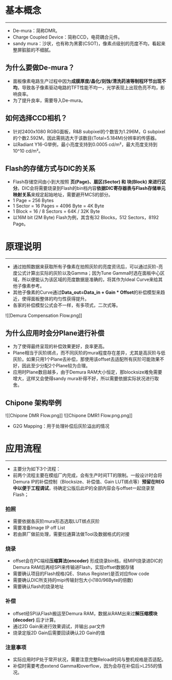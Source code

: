# 基本概念
---
- De-mura：简称DMR。
- Charge Coupled Device：简称CCD，电荷耦合元件。
- sandy mura：沙状，也有称为黑雾(CSOT)，像素点级别的亮度不均，看起来整屏脏脏的不细腻。
## 为什么要做De-mura？

-  面板像素电路生产过程中因为**成膜厚度/晶化/刻蚀/清洗药液等制程环节出现不均**，导致各子像素驱动电路的TFT性能不均一，光学表现上出现色亮不均，影响良率。
- 为了提升良率，需要导入De-mura。
## 如何选择CCD相机？

- 针对2400x1080 RGBG面板，R&B subpixel的个数皆为1.296M，G subpixel的个数2.592M，因此需挑选大于该数目(Total=5.184M)分辨率的传感器。
- 以Radiant Y16-G举例，最小亮度支持到0.0005 cd/m²，最大亮度支持到10^10 cd/m²。
## Flash的存储方式与DIC的关系

- Flash存储空间由小到大按照 **页(Page)、扇区(Sector) 和 块(Block) 来进行区分**。DIC会将需要烧录到Flash的bin档内容**依据DIC寄存器表与Flash存储单元映射关系**来规定起始地址，需要避开MCS的部分。
- 1 Page = 256 Bytes
- 1 Sector = 16 Pages = 4096 Byte = 4K Byte
- 1 Block = 16 / 8 Sectors = 64K / 32K Byte
- 以16M bit (2M Byte) Flash为例，其含有32 Blocks，512 Sectors，8192 Page。

# 原理说明
---
- 通过拍照数据来获取所有子像素在拍照灰阶的亮度资讯后，可以通过灰阶-亮度公式计算出实际的灰阶以及Gamma；因为Tune Gamma时选在面板中心区域，所以便能认为该区域的亮度数据是准确的，将其作为Ideal Curve来给其他子像素参考。
- 其他子像素的Curve通过**Data_out=Data_in + Gain * Offset**的补偿模型来趋近，使得面板整体的均匀性获得提升。
- 各家的补偿模型公式会不一样，有多项式，二次式等。

![[Demura Compensation Flow.png]]
## 为什么应用时会分Plane进行补偿

- 为了使得最终呈现的补偿效果更好，良率更高。
- Plane相当于灰阶绑点，而不同灰阶的mura程度存在差异，尤其是高灰阶与低灰阶。如果只用1个Plane去补偿，那使用该offset去适配所有灰阶可能效果不好，因此至少分配2个Plane较为合理。
- 应用时Plane数目越多，由于Demura RAM大小恒定，那blocksize难免需要增大，这样又会使得sandy mura补得不好，所以需要依据实际状况进行取舍。
## Chipone 架构举例
![[Chipone DMR Flow.png]]
![[Chipone DMR1 Flow.png.png]]
- G2G Mapping：用于处理补偿后灰阶溢出的情况
# 应用流程
---
- 主要分为如下3个流程：
- 前两个流程主要在模组厂内完成，会有生产时间TT的限制。一般设计时会将Demura IP的补偿控制（Blocksize、补偿值、Gain LUT绑点等）**预留在REG中以便于工程调试**，待确定公版后此IP的全部内容会与offset一起烧录至Flash；
### 拍照

- 需要依据各灰阶mura形态选取LUT绑点灰阶
- 需要准备Image IP off List
- 若由屏厂做前处理，需要拉通算法做Tool及数据格式的对接
### 烧录

- offset会在PC端经**压缩算法(encoder)** 形成烧录bin档，经MIPI烧录进DIC的Demura RAM后再经SPI来传输进Flash，实现offset数据存储
- 需要确认项目的Flash规格(QE、Status Register)是否对应flow code
- 需要确认DIC所支持的mipi传输封包大小(180/96Byte的倍数)
- 需要确认flash的烧录地址
### 补偿

- offset经SPI从Flash搬运至Demura RAM，数据从RAM出来过**解压缩模块(decoder)** 后才计算。
- 通过2D Gain来进行效果调试，并输出.par文件
- 烧录定版2D Gain后需要回读确认2D Gain的值
### 注意事项

- 实际应用时IP处于常开状况，需要注意完整Reload时间与整机规格是否适配。
- 补偿时需要考虑extend Gamma和overflow，因为会存在补偿后>L255的情况。